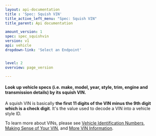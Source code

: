 ```yaml
---
layout: api-documentation
title : 'Spec: Squish VIN'
title_active_left_menu: "Spec: Squish VIN"
title_parent: Api documentation

amount_version: 1
spec: spec_squishvin
version: v1
api: vehicle
dropdown-link: 'Select an Endpoint'


level: 2
overview: page_version

---
```


#### Look up vehicle specs (i.e. make, model, year, style, trim, engine and transmission details) by its squish VIN.

A squish VIN is basically **the first 11 digits of the VIN minus the 9th digit which is a check digit**. It's the value used to decode a VIN into a vehicle style ID.

To learn more about VINs, please see [Vehicle Identification Numbers](https://help.edmunds.com/entries/23782847-Vehicle-Identification-Numbers-VINs), [Making Sense of Your VIN](http://www.edmunds.com/driving-tips/making-sense-of-your-vin.html), and [More VIN Information](http://www.edmunds.com/car-buying/vin-check.html).
